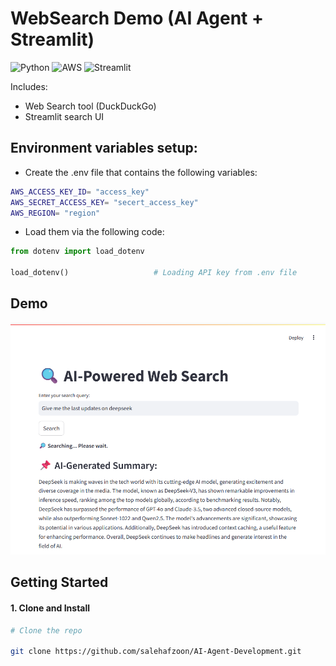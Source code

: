 # WebSearch Demo (AI Agent + Streamlit)
![Python](https://img.shields.io/badge/Python-Compatible-green.svg)
![AWS](https://img.shields.io/badge/AWS-%23FF9900.svg?style=for-the-badge&logo=amazon-aws&logoColor=white)
![Streamlit](https://img.shields.io/badge/Streamlit-%23FE4B4B.svg?style=for-the-badge&logo=streamlit&logoColor=white)

Includes:
- Web Search tool (DuckDuckGo)
- Streamlit search UI

## Environment variables setup:
- Create the .env file that contains the following variables:
```bash
AWS_ACCESS_KEY_ID= "access_key"
AWS_SECRET_ACCESS_KEY= "secert_access_key"
AWS_REGION= "region"
```
- Load them via the following code:
```python
from dotenv import load_dotenv

load_dotenv()                   # Loading API key from .env file
```
## Demo

![Alt text](docs/demo_screenshot.png)
## Getting Started

#### 1. Clone and Install

```bash
# Clone the repo

git clone https://github.com/salehafzoon/AI-Agent-Development.git   
```
